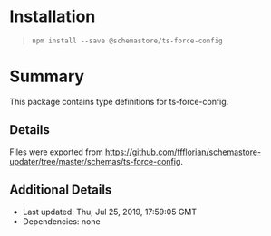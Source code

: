 # Installation
> `npm install --save @schemastore/ts-force-config`

# Summary
This package contains type definitions for ts-force-config.

## Details
Files were exported from https://github.com/ffflorian/schemastore-updater/tree/master/schemas/ts-force-config.

## Additional Details
* Last updated: Thu, Jul 25, 2019, 17:59:05 GMT
* Dependencies: none
